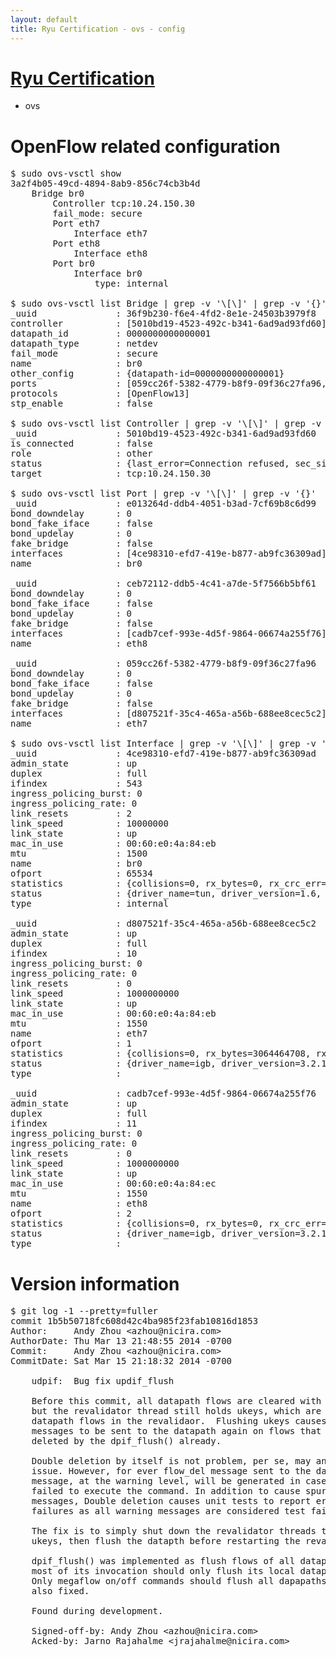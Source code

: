 ```yaml
---
layout: default
title: Ryu Certification - ovs - config
---
```

# [Ryu Certification](http://osrg.github.io/ryu/certification.html)
* ovs 

# OpenFlow related configuration
<pre>
$ sudo ovs-vsctl show
3a2f4b05-49cd-4894-8ab9-856c74cb3b4d
    Bridge br0
        Controller tcp:10.24.150.30
        fail_mode: secure
        Port eth7
            Interface eth7
        Port eth8
            Interface eth8
        Port br0
            Interface br0
                type: internal

$ sudo ovs-vsctl list Bridge | grep -v '\[\]' | grep -v '{}'
_uuid               : 36f9b230-f6e4-4fd2-8e1e-24503b3979f8
controller          : [5010bd19-4523-492c-b341-6ad9ad93fd60]
datapath_id         : 0000000000000001
datapath_type       : netdev
fail_mode           : secure
name                : br0
other_config        : {datapath-id=0000000000000001}
ports               : [059cc26f-5382-4779-b8f9-09f36c27fa96, ceb72112-ddb5-4c41-a7de-5f7566b5bf61, e013264d-ddb4-4051-b3ad-7cf69b8c6d99]
protocols           : [OpenFlow13]
stp_enable          : false

$ sudo ovs-vsctl list Controller | grep -v '\[\]' | grep -v '{}'
_uuid               : 5010bd19-4523-492c-b341-6ad9ad93fd60
is_connected        : false
role                : other
status              : {last_error=Connection refused, sec_since_connect=377, sec_since_disconnect=2, state=BACKOFF}
target              : tcp:10.24.150.30

$ sudo ovs-vsctl list Port | grep -v '\[\]' | grep -v '{}'
_uuid               : e013264d-ddb4-4051-b3ad-7cf69b8c6d99
bond_downdelay      : 0
bond_fake_iface     : false
bond_updelay        : 0
fake_bridge         : false
interfaces          : [4ce98310-efd7-419e-b877-ab9fc36309ad]
name                : br0

_uuid               : ceb72112-ddb5-4c41-a7de-5f7566b5bf61
bond_downdelay      : 0
bond_fake_iface     : false
bond_updelay        : 0
fake_bridge         : false
interfaces          : [cadb7cef-993e-4d5f-9864-06674a255f76]
name                : eth8

_uuid               : 059cc26f-5382-4779-b8f9-09f36c27fa96
bond_downdelay      : 0
bond_fake_iface     : false
bond_updelay        : 0
fake_bridge         : false
interfaces          : [d807521f-35c4-465a-a56b-688ee8cec5c2]
name                : eth7

$ sudo ovs-vsctl list Interface | grep -v '\[\]' | grep -v '{}'
_uuid               : 4ce98310-efd7-419e-b877-ab9fc36309ad
admin_state         : up
duplex              : full
ifindex             : 543
ingress_policing_burst: 0
ingress_policing_rate: 0
link_resets         : 2
link_speed          : 10000000
link_state          : up
mac_in_use          : 00:60:e0:4a:84:eb
mtu                 : 1500
name                : br0
ofport              : 65534
statistics          : {collisions=0, rx_bytes=0, rx_crc_err=0, rx_dropped=0, rx_errors=0, rx_frame_err=0, rx_over_err=0, rx_packets=0, tx_bytes=0, tx_dropped=0, tx_errors=0, tx_packets=0}
status              : {driver_name=tun, driver_version=1.6, firmware_version=N/A}
type                : internal

_uuid               : d807521f-35c4-465a-a56b-688ee8cec5c2
admin_state         : up
duplex              : full
ifindex             : 10
ingress_policing_burst: 0
ingress_policing_rate: 0
link_resets         : 0
link_speed          : 1000000000
link_state          : up
mac_in_use          : 00:60:e0:4a:84:eb
mtu                 : 1550
name                : eth7
ofport              : 1
statistics          : {collisions=0, rx_bytes=3064464708, rx_crc_err=0, rx_dropped=0, rx_errors=0, rx_frame_err=0, rx_over_err=0, rx_packets=72647443, tx_bytes=0, tx_dropped=0, tx_errors=0, tx_packets=0}
status              : {driver_name=igb, driver_version=3.2.10-k, firmware_version=3.10-0}
type                : 

_uuid               : cadb7cef-993e-4d5f-9864-06674a255f76
admin_state         : up
duplex              : full
ifindex             : 11
ingress_policing_burst: 0
ingress_policing_rate: 0
link_resets         : 0
link_speed          : 1000000000
link_state          : up
mac_in_use          : 00:60:e0:4a:84:ec
mtu                 : 1550
name                : eth8
ofport              : 2
statistics          : {collisions=0, rx_bytes=0, rx_crc_err=0, rx_dropped=0, rx_errors=0, rx_frame_err=0, rx_over_err=0, rx_packets=0, tx_bytes=4063838, tx_dropped=0, tx_errors=0, tx_packets=43346}
status              : {driver_name=igb, driver_version=3.2.10-k, firmware_version=3.10-0}
type                : 
</pre>

# Version information
<pre>
$ git log -1 --pretty=fuller
commit 1b5b50718fc608d42c4ba985f23fab10816d1853
Author:     Andy Zhou &lt;azhou@nicira.com&gt;
AuthorDate: Thu Mar 13 21:48:55 2014 -0700
Commit:     Andy Zhou &lt;azhou@nicira.com&gt;
CommitDate: Sat Mar 15 21:18:32 2014 -0700

    udpif:  Bug fix updif_flush
    
    Before this commit, all datapath flows are cleared with dpif_flush(),
    but the revalidator thread still holds ukeys, which are caches of the
    datapath flows in the revalidaor.  Flushing ukeys causes flow_del
    messages to be sent to the datapath again on flows that have been
    deleted by the dpif_flush() already.
    
    Double deletion by itself is not problem, per se, may an efficiency
    issue. However, for ever flow_del message sent to the datapath, a log
    message, at the warning level, will be generated in case datapath
    failed to execute the command. In addition to cause spurious log
    messages, Double deletion causes unit tests to report erroneous
    failures as all warning messages are considered test failures.
    
    The fix is to simply shut down the revalidator threads to flush all
    ukeys, then flush the datapth before restarting the revalidator threads.
    
    dpif_flush() was implemented as flush flows of all datapaths while
    most of its invocation should only flush its local datapath.
    Only megaflow on/off commands should flush all dapapaths. This bug is
    also fixed.
    
    Found during development.
    
    Signed-off-by: Andy Zhou &lt;azhou@nicira.com&gt;
    Acked-by: Jarno Rajahalme &lt;jrajahalme@nicira.com&gt;
</pre>
